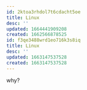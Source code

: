 ```yaml
---
id: 2ktoa3rhdol7t6cdacht5oe
title: Linux
desc: ''
updated: 1664441909208
created: 1662566878525
id: f3qe3488wrd1eo716k3s8iq
title: Linux
desc: ''
updated: 1663147537528
created: 1663147537528
---
```

why?